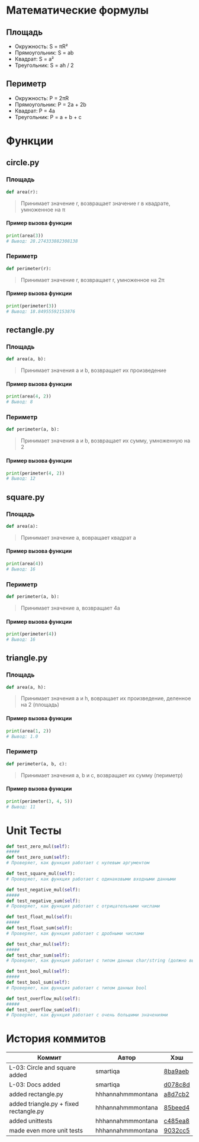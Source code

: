 # Математические формулы
## Площадь
- Окружность: S = πR²
- Прямоугольник: S = ab
- Квадрат: S = a²
- Треугольник: S = ah / 2

## Периметр
- Окружность: P = 2πR
- Прямоугольник: P = 2a + 2b
- Квадрат: P = 4a
- Треугольник: P = a + b + c

# Функции
## circle.py
### Площадь
```python
def area(r):
```
> Принимает значение r, возвращает значение r в квадрате, умноженное на π

#### Пример вызова функции
```python
print(area(3))
# Вывод: 28.274333882308138
```
### Периметр
```python
def perimeter(r):
```
> Принимает значение r, возвращает r, умноженное на 2π

#### Пример вызова функции
```python
print(perimeter(3))
# Вывод: 18.84955592153876
```

## rectangle.py
### Площадь
```python
def area(a, b):
```
> Принимает значения a и b, возвращает их произведение

#### Пример вызова функции
```python
print(area(4, 2))
# Вывод: 8
```

### Периметр
```python
def perimeter(a, b):
```
> Принимает значения a и b, возвращает их сумму, умноженную на 2

#### Пример вызова функции
```python
print(perimeter(4, 2))
# Вывод: 12
```

## square.py
### Площадь
```python
def area(a):
```
> Принимает значение a, вовращает квадрат a

#### Пример вызова функции
```python
print(area(4))
# Вывод: 16
```

### Периметр
```python
def perimeter(a, b):
```
> Принимает значение a, возвращает 4a

#### Пример вызова функции
```python
print(perimeter(4))
# Вывод: 16
```

## triangle.py
### Площадь
```python
def area(a, h):
```
> Принимает значения a и h, вовращает их произведение, деленное на 2 (площадь)

#### Пример вызова функции
```python
print(area(1, 2))
# Вывод: 1.0
```

### Периметр
```python
def perimeter(a, b, c):
```
> Принимает значения a, b и c, возвращает их сумму (периметр)

#### Пример вызова функции
```python
print(perimeter(3, 4, 5))
# Вывод: 11
```

# Unit Тесты
```python
def test_zero_mul(self):
#####
def test_zero_sum(self):
# Проверяет, как функция работает с нулевым аргументом

def test_square_mul(self):
# Проверяет, как функция работает с одинаковыми входными данными

def test_negative_mul(self):
#####
def test_negative_sum(self):
# Проверяет, как функция работает с отрицательными числами

def test_float_mul(self):
#####
def test_float_sum(self):
# Проверяет, как функция работает с дробными числами

def test_char_mul(self):
#####
def test_char_sum(self):
# Проверяет, как функция работает с типом данных char/string (должно вывести ошибку)

def test_bool_mul(self):
#####
def test_bool_sum(self):
# Проверяет, как функция работает с типом данных bool

def test_overflow_mul(self):
#####
def test_overflow_sum(self):
# Проверяет, как функция работает с очень большими значениями

```

# История коммитов
| Коммит | Автор | Хэш |
| --- | --- | --- |
| L-03: Circle and square added | smartiqa | [8ba9aeb](https://github.com/hhhannahmmmontana/geometric_lib/commit/8ba9aeb3cea847b63a91ac378a2a6db758682460) |
| L-03: Docs added | smartiqa | [d078c8d](https://github.com/hhhannahmmmontana/geometric_lib/commit/d078c8d9ee6155f3cb0e577d28d337b791de28e2) |
| added rectangle.py | hhhannahmmmontana | [a8d7cb2](https://github.com/hhhannahmmmontana/geometric_lib/commit/a8d7cb25d5820c435447b411d96e4354e53fd8de) |
| added triangle.py + fixed rectangle.py | hhhannahmmmontana | [85beed4](https://github.com/hhhannahmmmontana/geometric_lib/commit/85beed4e687fcf35a76ea4f9678cab538cb5a330) |
| added unittests | hhhannahmmmontana | [c485ea8](https://github.com/hhhannahmmmontana/geometric_lib/commit/c485ea8aa9d4ee6acb9abd71948a9b3adbc52000) |
| made even more unit tests | hhhannahmmmontana | [9032cc5](https://github.com/hhhannahmmmontana/geometric_lib/commit/9032cc598a794f0c2e3d5da8875c13904c37f174) |
